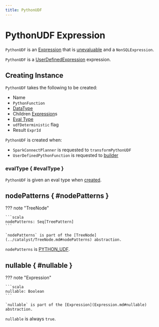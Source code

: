```yaml
---
title: PythonUDF
---
```


# PythonUDF Expression

`PythonUDF` is an [Expression](Expression.md) that is [unevaluable](Unevaluable.md) and a `NonSQLExpression`.

`PythonUDF` is a [UserDefinedExpression](UserDefinedExpression.md) expression.

## Creating Instance

`PythonUDF` takes the following to be created:

* <span id="name"> Name
* <span id="func"> `PythonFunction`
* <span id="dataType"> [DataType](../types/DataType.md)
* <span id="children"> Children [Expression](Expression.md)s
* [Eval Type](#evalType)
* <span id="udfDeterministic"> `udfDeterministic` flag
* <span id="resultId"> Result `ExprId`

`PythonUDF` is created when:

* `SparkConnectPlanner` is requested to `transformPythonUDF`
* `UserDefinedPythonFunction` is requested to [builder](../user-defined-functions/UserDefinedPythonFunction.md#builder)

### evalType { #evalType }

`PythonUDF` is given an eval type when [created](#creating-instance).

## nodePatterns { #nodePatterns }

??? note "TreeNode"

    ```scala
    nodePatterns: Seq[TreePattern]
    ```

    `nodePatterns` is part of the [TreeNode](../catalyst/TreeNode.md#nodePatterns) abstraction.

`nodePatterns` is [PYTHON_UDF](../catalyst/TreePattern.md#PYTHON_UDF).

## nullable { #nullable }

??? note "Expression"

    ```scala
    nullable: Boolean
    ```

    `nullable` is part of the [Expression](Expression.md#nullable) abstraction.

`nullable` is always `true`.
